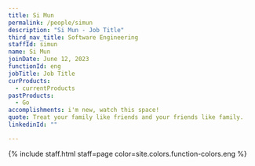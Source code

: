 ```yaml
---
title: Si Mun
permalink: /people/simun
description: "Si Mun - Job Title"
third_nav_title: Software Engineering
staffId: simun
name: Si Mun
joinDate: June 12, 2023
functionId: eng
jobTitle: Job Title
curProducts:
  - currentProducts
pastProducts:
  - Go
accomplishments: i'm new, watch this space!
quote: Treat your family like friends and your friends like family.
linkedinId: ""

---
```


{% include staff.html staff=page color=site.colors.function-colors.eng %}
